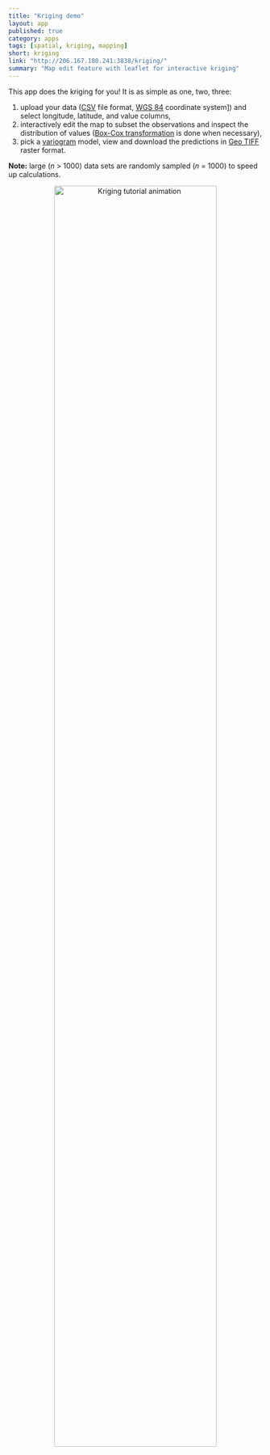 ```yaml
---
title: "Kriging demo"
layout: app
published: true
category: apps
tags: [spatial, kriging, mapping]
short: kriging
link: "http://206.167.180.241:3838/kriging/"
summary: "Map edit feature with leaflet for interactive kriging"
---
```


This app does the kriging for you!
It is as simple as one, two, three:

1. upload your data ([CSV](https://en.wikipedia.org/wiki/Comma-separated_values) file format, [WGS 84](https://epsg.io/4326) coordinate system]) and select longitude, latitude, and value columns,
2. interactively edit the map to subset the observations and inspect the distribution of values ([Box-Cox transformation](https://en.wikipedia.org/wiki/Power_transform#Box.E2.80.93Cox_transformation) is done when necessary),
3. pick a [variogram](https://en.wikipedia.org/wiki/Variogram) model, view and download the predictions in [Geo TIFF](https://en.wikipedia.org/wiki/GeoTIFF) raster format.

**Note:** large (*n* > 1000) data sets are randomly sampled (*n* = 1000) to speed up calculations.

<center>
<img src="{{ site.baseurl}}/images/apps/kriging/kriging.gif" class="img-responsive" alt="Kriging tutorial animation" width="80%">
</center>
